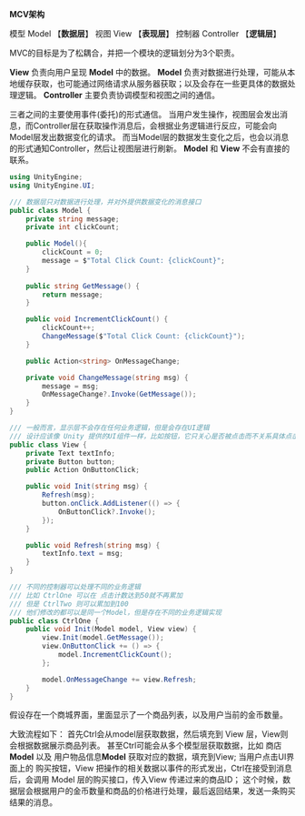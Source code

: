 **MCV架构**

模型 Model  【**数据层**】
视图 View  【**表现层**】
控制器 Controller 【**逻辑层**】



MVC的目标是为了松耦合，并把一个模块的逻辑划分为3个职责。

**View**  负责向用户呈现 **Model** 中的数据。
**Model**  负责对数据进行处理，可能从本地缓存获取，也可能通过网络请求从服务器获取；以及会存在一些更具体的数据处理逻辑。
**Controller**  主要负责协调模型和视图之间的通信。

三者之间的主要使用事件(委托)的形式通信。
当用户发生操作，视图层会发出消息，而Controller层在获取操作消息后，会根据业务逻辑进行反应，可能会向Model层发出数据变化的请求。
而当Model层的数据发生变化之后，也会以消息的形式通知Controller，然后让视图层进行刷新。
**Model** 和 **View** 不会有直接的联系。



```c#
using UnityEngine;
using UnityEngine.UI;

/// 数据层只对数据进行处理，并对外提供数据变化的消息接口
public class Model {
    private string message;
    private int clickCount;

    public Model(){
        clickCount = 0;
        message = $"Total Click Count: {clickCount}";
    }
    
    public string GetMessage() {
        return message;
    }

    public void IncrementClickCount() {
        clickCount++;
        ChangeMessage($"Total Click Count: {clickCount}");
    }

    public Action<string> OnMessageChange;

    private void ChangeMessage(string msg) {
        message = msg;
        OnMessageChange?.Invoke(GetMessage());
    }
}

/// 一般而言，显示层不会存在任何业务逻辑，但是会存在UI逻辑
/// 设计应该像 Unity 提供的UI组件一样，比如按钮，它只关心是否被点击而不关系具体点击后需要做什么
public class View {
    private Text textInfo;
    private Button button;
    public Action OnButtonClick;

    public void Init(string msg) {
        Refresh(msg);
        button.onClick.AddListener(() => {
            OnButtonClick?.Invoke();
        });
    }

    public void Refresh(string msg) {
        textInfo.text = msg;
    }
}

/// 不同的控制器可以处理不同的业务逻辑
/// 比如 CtrlOne 可以在 点击计数达到50就不再累加
/// 但是 CtrlTwo 则可以累加到100
/// 他们修改的都可以是同一个Model，但是存在不同的业务逻辑实现
public class CtrlOne {
    public void Init(Model model, View view) {
        view.Init(model.GetMessage());
        view.OnButtonClick += () => {
			model.IncrementClickCount();
        };

        model.OnMessageChange += view.Refresh;
    }
}

```





假设存在一个商城界面，里面显示了一个商品列表，以及用户当前的金币数量。

大致流程如下：
首先Ctrl会从model层获取数据，然后填充到 View 层，View则会根据数据展示商品列表。
甚至Ctrl可能会从多个模型层获取数据，比如 商店**Model**   以及 用户物品信息**Model**  获取对应的数据，填充到View;
当用户点击UI界面上的 购买按钮，View 把操作的相关数据以事件的形式发出，Ctrl在接受到消息后，会调用 Model 层的购买接口，传入View 传递过来的商品ID；
这个时候，数据层会根据用户的金币数量和商品的价格进行处理，最后返回结果，发送一条购买结果的消息。

